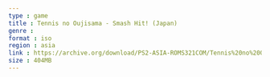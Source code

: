 ```yaml
---
type : game
title : Tennis no Oujisama - Smash Hit! (Japan)
genre : 
format : iso
region : asia
link : https://archive.org/download/PS2-ASIA-ROMS321COM/Tennis%20no%20Oujisama%20-%20Smash%20Hit%21%20%28Japan%29.7z
size : 404MB
---
```

